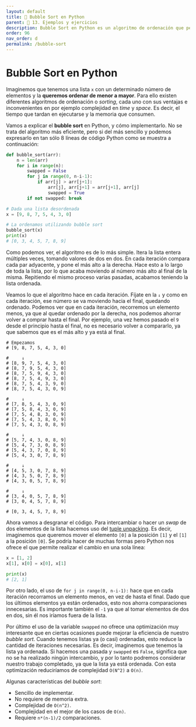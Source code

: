 ```yaml
---
layout: default
title: 📙 Bubble Sort en Python
parent: 🔬 13. Ejemplos y ejercicios
description: Bubble Sort en Python es un algoritmo de ordenación que permite ordenar listas de manera sencilla y sin requerir un extra de memoria. No es el algoritmo más eficiente pero si de los más sencillos, con una complejidad O(n^2) y O(n) en el mejor de los casos.
order: 96
nav_order: d
permalink: /bubble-sort
---
```


# Bubble Sort en Python


Imaginemos que tenemos una lista `x` con un determinado número de elementos y la **queremos ordenar de menor a mayor**. Para ello existen diferentes algoritmos de ordenación o *sorting*, cada uno con sus ventajas e inconvenientes en por ejemplo complejidad en *time* y *space*. Es decir, el tiempo que tardan en ejecutarse y la memoria que consumen.

Vamos a explicar el **bubble sort** en Python, y cómo implementarlo. No se trata del algoritmo más eficiente, pero si del más sencillo y podemos expresarlo en tan sólo 8 líneas de código Python como se muestra a continuación:

```python
def bubble_sort(arr):
    n = len(arr)
    for i in range(n):
        swapped = False
        for j in range(0, n-i-1):
            if arr[j] > arr[j+1]:
                arr[j], arr[j+1] = arr[j+1], arr[j]
                swapped = True
        if not swapped: break

# Dada una lista desordenada                
x = [9, 8, 7, 5, 4, 3, 0]

# La ordenamos utilizando bubble sort
bubble_sort(x)
print(x)
# [0, 3, 4, 5, 7, 8, 9]
```

Como podemos ver, el algoritmo es de lo más simple. Itera la lista entera múltiples veces, tomando valores de dos en dos. En cada iteración compara cada par adyacente, y pone el más alto a la derecha. Hace esto a lo largo de toda la lista, por lo que acaba moviendo al número más alto al final de la misma. Repitiendo el mismo proceso varias pasadas, acabamos teniendo la lista ordenada.

Veamos lo que el algoritmo hace en cada iteración. Fíjate en la `↓` y como en cada iteración, ese número se va moviendo hacia el final, quedando ordenado. Podemos ver que en cada iteración, recorremos un elemento menos, ya que al quedar ordenado por la derecha, nos podemos ahorrar volver a comprar hasta el final. Por ejemplo, una vez hemos pasado el `9` desde el principio hasta el final, no es necesario volver a compararlo, ya que sabemos que es el más alto y ya está al final.

```
# Empezamos
# [9, 8, 7, 5, 4, 3, 0]

#     ↓
# [8, 9, 7, 5, 4, 3, 0]
# [8, 7, 9, 5, 4, 3, 0]
# [8, 7, 5, 9, 4, 3, 0]
# [8, 7, 5, 4, 9, 3, 0]
# [8, 7, 5, 4, 3, 9, 0]
# [8, 7, 5, 4, 3, 0, 9]

#     ↓
# [7, 8, 5, 4, 3, 0, 9]
# [7, 5, 8, 4, 3, 0, 9]
# [7, 5, 4, 8, 3, 0, 9]
# [7, 5, 4, 3, 8, 0, 9]
# [7, 5, 4, 3, 0, 8, 9]

#     ↓
# [5, 7, 4, 3, 0, 8, 9]
# [5, 4, 7, 3, 0, 8, 9]
# [5, 4, 3, 7, 0, 8, 9]
# [5, 4, 3, 0, 7, 8, 9]

#     ↓
# [4, 5, 3, 0, 7, 8, 9]
# [4, 3, 5, 0, 7, 8, 9]
# [4, 3, 0, 5, 7, 8, 9]

#     ↓
# [3, 4, 0, 5, 7, 8, 9]
# [3, 0, 4, 5, 7, 8, 9]

# [0, 3, 4, 5, 7, 8, 9]
```

Ahora vamos a desgranar el código. Para intercambiar o hacer un *swap* de dos elementos de la lista hacemos uso del [tuple unpacking](https://ellibrodepython.com/unpacking-python). Es decir, imaginemos que queremos mover el elemento `[0]` a la posición `[1]` y el `[1]` a la posición `[0]`. Se podría hacer de muchas formas pero Python nos ofrece el  que permite realizar el cambio en una sola línea:

```python
x = [1, 2]
x[1], x[0] = x[0], x[1]

print(x)
# [2, 1]
```

Por otro lado, el uso de `for j in range(0, n-i-1):` hace que en cada iteración recorramos un elemento menos, en vez de hasta el final. Dado que los últimos elementos ya están ordenados, esto nos ahorra comparaciones innecesarias. Es importante también el `-1` ya que al tomar elementos de dos en dos, sin él nos iríamos fuera de la lista.

Por último el uso de la variable `swapped` no ofrece una optimización muy interesante que en ciertas ocasiones puede mejorar la eficiencia de nuestro *bubble sort*. Cuando tenemos listas ya (o casi) ordenadas, esto reduce la cantidad de iteraciones necesarias. Es decir, imaginemos que tenemos la lista ya ordenada. Si hacemos una pasada y `swapped` es `False`, significa que no se ha realizado ningún intercambio, y por lo tanto podremos considerar nuestro trabajo completado, ya que la lista ya está ordenada. Con esta optimización reduciríamos de complejidad `O(N^2)` a `O(n)`.

Algunas características del *bubble sort*:
* Sencillo de implementar.
* No requiere de memoria extra.
* Complejidad de `O(n^2)`.
* Complejidad en el mejor de los casos de `O(n)`.
* Requiere `n*(n-1)/2` comparaciones.

